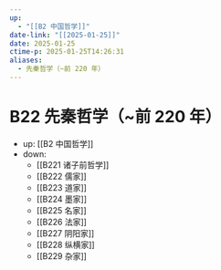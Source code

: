 ```yaml
---
up:
  - "[[B2 中国哲学]]"
date-link: "[[2025-01-25]]"
date: 2025-01-25
ctime-p: 2025-01-25T14:26:31
aliases:
  - 先秦哲学（~前 220 年）
---
```


# B22 先秦哲学（~前 220 年）

- up: [[B2 中国哲学]]
- down:	
	- [[B221 诸子前哲学]]
	- [[B222 儒家]]
	- [[B223 道家]]
	- [[B224 墨家]]
	- [[B225 名家]]
	- [[B226 法家]]
	- [[B227 阴阳家]]
	- [[B228 纵横家]]
	- [[B229 杂家]]
	

